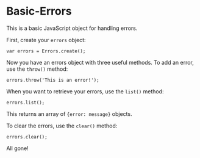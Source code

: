 Basic-Errors
============

This is a basic JavaScript object for handling errors.

First, create your ```errors``` object:
```
var errors = Errors.create();
```
Now you have an errors object with three useful methods. To add an error, use the ```throw()``` method:
```
errors.throw('This is an error!');
```
When you want to retrieve your errors, use the ```list()``` method:
```
errors.list();
```
This returns an array of ```{error: message}``` objects.

To clear the errors, use the ```clear()``` method:
```
errors.clear();
```
All gone!

